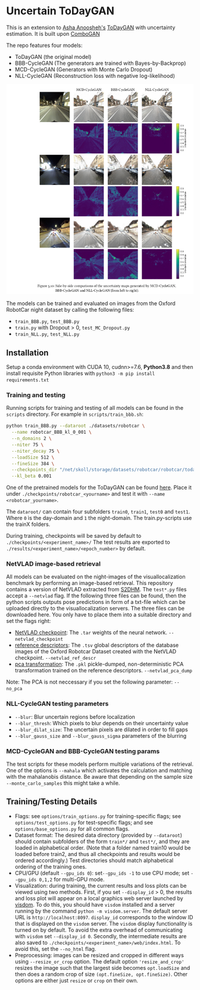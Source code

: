 # Uncertain ToDayGAN

This is an extension to [Asha Anoosheh's](https://github.com/aanoosheh) [ToDayGAN](https://github.com/aanoosheh/ToDayGAN) with uncertainty estimation. It is built upon [ComboGAN](https://github.com/AAnoosheh/ComboGAN)

The repo features four models:

 - ToDayGAN (the original model)
 - BBB-CycleGAN (The generators are trained with Bayes-by-Backprop)
 - MCD-CycleGAN (Generators with Monte Carlo Dropout)
 - NLL-CycleGAN (Reconstruction loss with negative log-likelihood)
 
 <img src='img/extension.png'>
 
 The models can be trained and evaluated on images from the Oxford RobotCar night dataset by calling the following files:
 
 - `train_BBB.py`, `test_BBB.py`
 - `train.py` with Dropout > 0, `test_MC_Dropout.py`
 - `train_NLL.py`, `test_NLL.py`


## Installation

Setup a conda environment with CUDA 10, cudnn>=7.6, **Python3.8** and then install requisite Python libraries with `python3 -m pip install requirements.txt`

### Training and testing
Running scripts for training and testing of all models can be found in the `scripts` directory.
For example in `scripts/train_bbb.sh`:

```bash
python train_BBB.py --dataroot ./datasets/robotcar \
  --name robotcar_BBB_kl_0_001 \
  --n_domains 2 \
  --niter 75 \
  --niter_decay 75 \
  --loadSize 512 \
  --fineSize 384 \
  --checkpoints_dir "/net/skoll/storage/datasets/robotcar/robotcar/todaygan_new/bbb_150/kl/0.001" \
  --kl_beta 0.001
```

One of the pretrained models for the ToDayGAN can be found [here](https://www.dropbox.com/s/mwqfbs19cptrej6/2DayGAN_Checkpoint150.zip?dl=0). 
Place it under `./checkpoints/robotcar_<yourname>` and test it with `--name <robotcar_yourname>`.

The `dataroot/` can contain four subfolders `train0`, `train1`, `test0` and `test1`. Where `0` ìs the day-domain and `1` the night-domain. 
The train.py-scripts use the trainX folders.

During training, checkpoints will be saved by default to `./checkpoints/<experiment_name>/`
The test results are exported to `./results/<experiment_name>/<epoch_number>` by default.

### NetVLAD image-based retrieval

All models can be evaluated on the night-images of the visuallocalization benchmark by performing an image-based retrieval.
This repository contains a version of NetVLAD extracted from [S2DHM](https://github.com/germain-hug/S2DHM).
The `test*.py` files accept a `--netvlad` flag. If the following three files can be found, then the python scripts outputs pose predictions in form of a txt-file which can be uploaded directly to the visuallocalization servers.
The three files can be downloaded here. You only have to place them into a suitable directory and set the flags right:

 - [NetVLAD checkpoint](): The `.tar` weights of the neural network. `--netvlad_checkpoint`
 - [reference descriptors](): The `.tsv` global descriptors of the database images of the Oxford Robotcar Dataset created with the NetVLAD checkpoint. `--netvlad_ref_descr`
 - [pca transformation](): The `.pkl` pickle-dumped, non-deterministic PCA transformation trained on the reference descriptors. ``--netvlad_pca_dump``

Note: The PCA is not neccessary if you set the following parameter: `--no_pca`

### NLL-CycleGAN testing parameters

- `--blur`: Blur uncertain regions before localization
- `--blur_thresh`: Which pixels to blur depends on their uncertainty value
- `--blur_dilat_size`: The uncertain pixels are dilated in order to fill gaps
- `--blur_gauss_size` and `--blur_gauss_sigma` parameters of the blurring

### MCD-CycleGAN and BBB-CycleGAN testing params

The test scripts for these models perform multiple variations of the retrieval. One of the options is `--mahala` which activates the calculation and matching with the mahalanobis distance. Be aware that depending on the sample size `--monte_carlo_samples` this might take a while.


## Training/Testing Details
- Flags: see `options/train_options.py` for training-specific flags; see `options/test_options.py` for test-specific flags; and see `options/base_options.py` for all common flags.
- Dataset format: The desired data directory (provided by `--dataroot`) should contain subfolders of the form `train*/` and `test*/`, and they are loaded in alphabetical order. (Note that a folder named train10 would be loaded before train2, and thus all checkpoints and results would be ordered accordingly.) Test directories should match alphabetical ordering of the training ones.
- CPU/GPU (default `--gpu_ids 0`): set`--gpu_ids -1` to use CPU mode; set `--gpu_ids 0,1,2` for multi-GPU mode.
- Visualization: during training, the current results and loss plots can be viewed using two methods. First, if you set `--display_id` > 0, the results and loss plot will appear on a local graphics web server launched by [visdom](https://github.com/facebookresearch/visdom). To do this, you should have `visdom` installed and a server running by the command `python -m visdom.server`. The default server URL is `http://localhost:8097`. `display_id` corresponds to the window ID that is displayed on the `visdom` server. The `visdom` display functionality is turned on by default. To avoid the extra overhead of communicating with `visdom` set `--display_id 0`. Secondly, the intermediate results are also saved to `./checkpoints/<experiment_name>/web/index.html`. To avoid this, set the `--no_html` flag.
- Preprocessing: images can be resized and cropped in different ways using `--resize_or_crop` option. The default option `'resize_and_crop'` resizes the image such that the largest side becomes `opt.loadSize` and then does a random crop of size `(opt.fineSize, opt.fineSize)`. Other options are either just `resize` or `crop` on their own.

